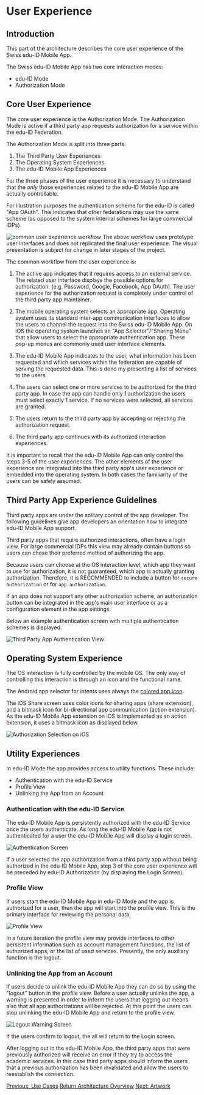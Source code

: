 # User Experience

## Introduction

This part of the architecture describes the core user experience of the Swiss edu-ID Mobile App.

The Swiss edu-ID Mobile App has two core interaction modes:

* edu-ID Mode
* Authorization Mode

## Core User Experience

The core user experience is the Authorization Mode. The Authorization Mode is active if a third party app requests authorization for a service within the edu-ID Federation.

The Authorization Mode is split into three parts.

1. The Third Party User Experiences
1. The Operating System Experiences
1. The edu-ID Mobile App Experiences

For the three phases of the user experience it is necessary to understand that the *only* those experiences related to the edu-ID Mobile App are actually controllable.

For illustration purposes the authentication scheme for the edu-ID is called "App OAuth". This indicates that other federations may use the same scheme (as opposed to the system internal schemes for large commercial IDPs).

![common user experience workflow](images/eduid_app_ux_authflow.png)
The above workflow uses prototype user interfaces and does not replicated the final user experience. The visual presentation is subject for change in later stages of the project.

The common workflow from the user experience is:

1. The active app indicates that it requires access to an external service. The related user interface displays the possible options for authorization. (e.g. Password, Google, Facebook, App OAuth). The user experience for the authorization request is completely under control of the third party app maintainer.

2. The mobile operating system selects an appropriate app. Operating system uses its standard inter-app communication interfaces to allow the users to channel the request into the Swiss edu-ID Mobile App. On iOS the operating system launches an "App Selector"/"Sharing Menu" that allow users to select the appropriate authentication app. These pop-up menus are commonly used user interface elements.

3. The edu-ID Mobile App indicates to the user, what information has been requested and which services within the federation are capable of serving the requested data. This is done my presenting a list of services to the users.

4. The users can select one or more services to be authorized for the third party app. In case the app can handle only 1 authorization the users must select exactly 1 service. If no services were selected, all services are granted.

5. The users return to the third party app by accepting or rejecting the authorization request.

6. The third party app continues with its authorized interaction experiences.

It is important to recall that the edu-ID Mobile App can only control the steps 3-5 of the user experiences. The other elements of the user experience are integrated into the third party app's user experience or embedded into the operating system. In both cases the familiarity of the users can be safely assumed.

## Third Party App Experience Guidelines

Third party apps are under the solitary control of the app developer. The following guidelines give app developers an orientation how to integrate edu-ID Mobile App support.

Third party apps that require authorized interactions, often have a login view. For large commercial IDPs this view may already contain buttons so users can chose their preferred method of authorizing the app.

Because users can choose at the OS interaction level, which app they want to use for authorization, it is not guaranteed, which app is actually granting authorization. Therefore, it is RECOMMENDED to include a button for ```secure authorization``` or for ```app authorization```.

If an app does not support any other authorization scheme, an authorization button can be integrated in the app's main user interface or as a configuration element in the app settings.

Below an example authentication screen with multiple authentication schemes is displayed.

![Third Party App Authentication View](images/third_party_app_start_authorization.png)

## Operating System Experience

The OS interaction is fully controlled by the mobile OS. The only way of controlling this interaction is through an icon and the functional name.

The Android app selector for intents uses always the [colored app icon](03-artwork.md).

The iOS Share screen uses color icons for sharing apps (share extension), and a bitmask icon for bi-directional app communication (action extension). As the edu-ID Mobile App extension on iOS is implemented as an action extension, it uses a bitmask icon as displayed below.

![Authorization Selection on iOS](images/iOS_AppSelectionScreen.jpg)

## Utility Experiences

In edu-ID Mode the app provides access to utility functions. These include:

* Authentication with the edu-ID Service
* Profile View
* Unlinking the App from an Account

### Authentication with the edu-ID Service

The edu-ID Mobile App is persistently authorized with the edu-ID Service once the users authenticate. As long the edu-ID Mobile App is not authenticated for a user the edu-ID Mobile App will display a login screen.

![Authentication Screen](images/eduid_loginview_layout.jpg)

If a user selected the app authorization from a third party app without being authorized in the edu-ID Mobile App, step 3 of the core user experience will be preceded by edu-ID Authorization (by displaying the Login Screen).

### Profile View

If users start the edu-ID Mobile App in edu-ID Mode and the app is authorized for a user, then the app will start into the profile view. This is the primary interface for reviewing the personal data.

![Profile View](images/eduid_profileview_layout.jpg)

In a future iteration the profile view may provide interfaces to other persistent information such as account management functions, the list of authorized apps, or the list of used services. Presently, the only auxiliary function is the logout.

### Unlinking the App from an Account

If users decide to unlink the edu-ID Mobile App they can do so by using the "logout" button in the profile view. Before a user actually unlinks the app, a warning is presented in order to inform the users that logging out means also that all app authorizations will be rejected. At this point the users can stop unlinking the edu-ID Mobile App and return to the profile view.

![Logout Warning Screen](images/eduid_LogoutScreen_layout.jpg)

If the users confirm to logout, the all will return to the Login screen.

After logging out in the edu-ID Mobile App, the third party apps that were previously authorized will receive an error if they try to access the academic services. In this case third party apps should inform the users that a previous authorization has been invalidated and allow the users to reestablish the connection.

[Previous: Use Cases](01-use-cases.md) [Return Architecture Overview](00-overview.md) [Next: Artwork](03-artwork.md)
